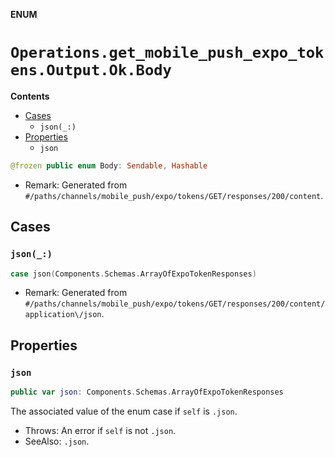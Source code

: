 **ENUM**

# `Operations.get_mobile_push_expo_tokens.Output.Ok.Body`

**Contents**

- [Cases](#cases)
  - `json(_:)`
- [Properties](#properties)
  - `json`

```swift
@frozen public enum Body: Sendable, Hashable
```

- Remark: Generated from `#/paths/channels/mobile_push/expo/tokens/GET/responses/200/content`.

## Cases
### `json(_:)`

```swift
case json(Components.Schemas.ArrayOfExpoTokenResponses)
```

- Remark: Generated from `#/paths/channels/mobile_push/expo/tokens/GET/responses/200/content/application\/json`.

## Properties
### `json`

```swift
public var json: Components.Schemas.ArrayOfExpoTokenResponses
```

The associated value of the enum case if `self` is `.json`.

- Throws: An error if `self` is not `.json`.
- SeeAlso: `.json`.
